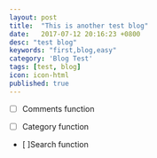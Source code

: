 ```yaml
---
layout: post
title:  "This is another test blog"
date:   2017-07-12 20:16:23 +0800
desc: "test blog"
keywords: "first,blog,easy"
category: 'Blog Test'
tags: [test, blog]
icon: icon-html
published: true
---
```


- [ ] Comments function

- [ ] Category function

- [ ]Search function
